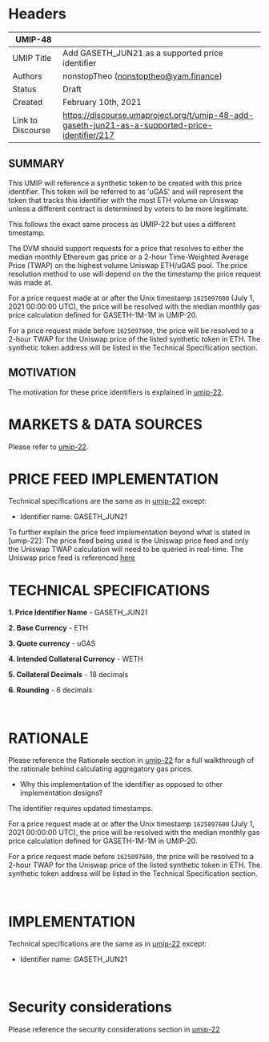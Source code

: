# Headers
| UMIP-48     |                                                                                                                                          |
|------------|------------------------------------------------------------------------------------------------------------------------------------------|
| UMIP Title | Add GASETH_JUN21 as a supported price identifier                                                                                             |
| Authors    | nonstopTheo (nonstoptheo@yam.finance)
| Status     | Draft                                                                                                                                   |
| Created    | February 10th, 2021                                                                                                                              |
| Link to Discourse| https://discourse.umaproject.org/t/umip-48-add-gaseth-jun21-as-a-supported-price-identifier/217

## SUMMARY
This UMIP will reference a synthetic token to be created with this price identifier. This token will be referred to as 'uGAS' and will represent the token that tracks this identifier with the most ETH volume on Uniswap unless a different contract is determined by voters to be more legitimate.

This follows the exact same process as UMIP-22 but uses a different timestamp.

The DVM should support requests for a price that resolves to either the median monthly Ethereum gas price or a 2-hour Time-Weighted Average Price (TWAP) on the highest volume Uniswap ETH/uGAS pool. The price resolution method to use will depend on the the timestamp the price request was made at.

For a price request made at or after the Unix timestamp `1625097600` (July 1, 2021 00:00:00 UTC), the price will be resolved with the median monthly gas price calculation defined for GASETH-1M-1M in UMIP-20.

For a price request made before `1625097600`, the price will be resolved to a 2-hour TWAP for the Uniswap price of the listed synthetic token in ETH. The synthetic token address will be listed in the Technical Specification section.


## MOTIVATION
The motivation for these price identifiers is explained in [umip-22](https://github.com/UMAprotocol/UMIPs/blob/master/UMIPs/umip-22.md).


# MARKETS & DATA SOURCES

Please refer to [umip-22](https://github.com/UMAprotocol/UMIPs/blob/master/UMIPs/umip-22.md).


# PRICE FEED IMPLEMENTATION

Technical specifications are the same as in [umip-22](https://github.com/UMAprotocol/UMIPs/blob/master/UMIPs/umip-22.md) except: 
- Identifier name: GASETH_JUN21

To further explain the price feed implementation beyond what is stated in [umip-22]: The price feed being used is the Uniswap price feed and only the Uniswap TWAP calculation will need to be queried in real-time. The Uniswap price feed is referenced [here](https://github.com/UMAprotocol/protocol/blob/master/packages/financial-templates-lib/src/price-feed/UniswapPriceFeed.js)


# TECHNICAL SPECIFICATIONS

**1. Price Identifier Name** - GASETH_JUN21

**2. Base Currency** - ETH

**3. Quote currency** - uGAS

**4. Intended Collateral Currency** - WETH

**5. Collateral Decimals** - 18 decimals

**6. Rounding** - 6 decimals


<br>

# RATIONALE
Please reference the Rationale section in [umip-22](https://github.com/UMAprotocol/UMIPs/blob/master/UMIPs/umip-22.md) for a full walkthrough of the rationale behind calculating aggregatory gas prices.

- Why this implementation of the identifier as opposed to other implementation designs?

The identifier requires updated timestamps.

For a price request made at or after the Unix timestamp `1625097600` (July 1, 2021 00:00:00 UTC), the price will be resolved with the median monthly gas price calculation defined for GASETH-1M-1M in UMIP-20.

For a price request made before `1625097600`, the price will be resolved to a 2-hour TWAP for the Uniswap price of the listed synthetic token in ETH. The synthetic token address will be listed in the Technical Specification section.


<br>

# IMPLEMENTATION
Technical specifications are the same as in [umip-22](https://github.com/UMAprotocol/UMIPs/blob/master/UMIPs/umip-22.md) except: 
- Identifier name: GASETH_JUN21


<br>

# Security considerations

Please reference the security considerations section in [umip-22](https://github.com/UMAprotocol/UMIPs/blob/master/UMIPs/umip-22.md)
